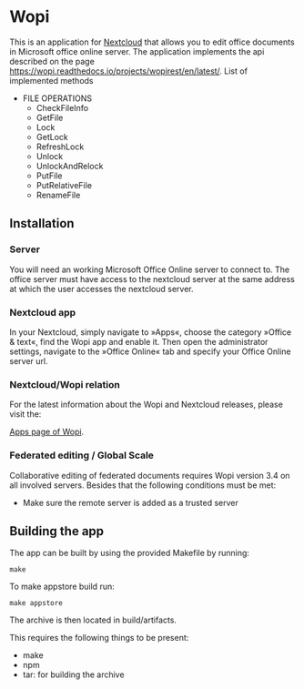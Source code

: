 # Wopi

This is an application for [Nextcloud](https://nextcloud.com) that allows you 
to edit office documents in Microsoft office online server. 
The application implements the api described on the page https://wopi.readthedocs.io/projects/wopirest/en/latest/. 
List of implemented methods
* FILE OPERATIONS
  * CheckFileInfo
  * GetFile
  * Lock
  * GetLock
  * RefreshLock
  * Unlock
  * UnlockAndRelock
  * PutFile
  * PutRelativeFile
  * RenameFile

## Installation

### Server

You will need an working Microsoft Office Online server to connect to.
The office server must have access to the nextcloud server at the same 
address at which the user accesses the nextcloud server.

### Nextcloud app

In your Nextcloud, simply navigate to »Apps«, choose the category »Office & text«, 
find the Wopi app and enable it. Then open the administrator settings, 
navigate to the »Office Online« tab and specify your Office Online server url.

### Nextcloud/Wopi relation

For the latest information about the Wopi and Nextcloud releases, please visit the:

[Apps page of Wopi](https://apps.nextcloud.com/apps/wopi).

### Federated editing / Global Scale
Collaborative editing of federated documents requires Wopi version 3.4 on all 
involved servers. Besides that the following conditions must be met:

- Make sure the remote server is added as a trusted server


## Building the app

The app can be built by using the provided Makefile by running:

    make

To make appstore build run:

    make appstore

The archive is then located in build/artifacts.

This requires the following things to be present:
* make
* npm
* tar: for building the archive